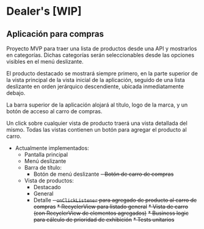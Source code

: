 # Dealer's [WIP]

## Aplicación para compras

Proyecto MVP para traer una lista de productos desde una API y mostrarlos en categorías.
Dichas categorías serán seleccionables desde las opciones visibles en el menú deslizante.

El producto destacado se mostrará siempre primero, en la parte superior de la vista principal de la
vista inicial de la aplicación, seguido de una lista deslizante en orden jerárquico descendiente,
ubicada inmediatamente debajo.

La barra superior de la aplicación alojará al título, logo de la marca, y un botón de acceso al
carro de compras.

Un click sobre cualquier vista de producto traerá una vista detallada del mismo.
Todas las vistas contienen un botón para agregar el producto al carro.

- Actualmente implementados:
    * Pantalla principal
    * Menú deslizante
    * Barra de título:
        - Botón de menú deslizante
          ~~- Botón de carro de compras~~
    * Vista de productos:
        - Destacado
        - General
        - Detalle
          ~~- `onClickListener` para agregado de producto al carro de compras~~
    ~~* RecyclerView para listado general~~
    ~~* Vista de carro (con RecyclerView de elementos agregados)~~
    ~~* Business logic para cálculo de prioridad de exhibición~~
    ~~* Tests unitarios~~
